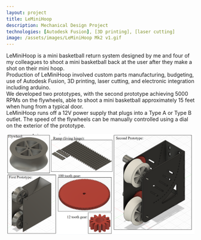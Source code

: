 ```yaml
---
layout: project
title: LeMiniHoop
description: Mechanical Design Project
technologies: [Autodesk Fusion], [3D printing], [laser cutting]
image: /assets/images/LeMiniHoop Mk2 v1.gif
---
```


LeMiniHoop is a mini basketball return system designed by me and four of my colleagues to shoot a mini basketball back at the user after they make a shot on their mini hoop.  
Production of LeMiniHoop involved custom parts manufacturing, budgeting, use of Autodesk Fusion, 3D printing, laser cutting, and electronic integration including arduino.  
We developed two prototypes, with the second prototype achieving 5000 RPMs on the flywheels, able to shoot a mini basketball approximately 15 feet when hung from a typical door.  
LeMiniHoop runs off a 12V power supply that plugs into a Type A or Type B outlet.  The speed of the flywheels can be manually controlled using a dial on the exterior of the prototype.

<img src="/assets/images/LMH-asset-1.png" alt="LMH CAD">
